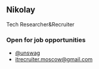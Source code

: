 ## Nikolay

Tech Researcher&Recruiter

### Open for job opportunities

- [@unswag](https://t.me/unswag)
- <itrecruiter.moscow@gmail.com>

<!---

```markdown
Syntax highlighted code block

# Header 1
## Header 2
### Header 3

- @unswag
- itrecru@pm.me

1. Numbered
2. List

**Bold** and _Italic_ and `Code` text

[Link](url) and ![Image](src)
```
-->
